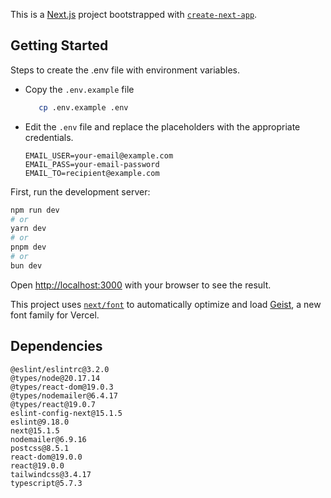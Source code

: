 This is a [Next.js](https://nextjs.org) project bootstrapped with [`create-next-app`](https://nextjs.org/docs/app/api-reference/cli/create-next-app).

## Getting Started

Steps to create the .env file with environment variables.
   - Copy the `.env.example` file
      ```bash
         cp .env.example .env
      ```
   - Edit the `.env` file and replace the placeholders with the appropriate credentials.
        ```
        EMAIL_USER=your-email@example.com
        EMAIL_PASS=your-email-password
        EMAIL_TO=recipient@example.com
        ```

First, run the development server:

```bash
npm run dev
# or
yarn dev
# or
pnpm dev
# or
bun dev
```

Open [http://localhost:3000](http://localhost:3000) with your browser to see the result.

This project uses [`next/font`](https://nextjs.org/docs/app/building-your-application/optimizing/fonts) to automatically optimize and load [Geist](https://vercel.com/font), a new font family for Vercel.

## Dependencies
```
@eslint/eslintrc@3.2.0
@types/node@20.17.14
@types/react-dom@19.0.3
@types/nodemailer@6.4.17
@types/react@19.0.7
eslint-config-next@15.1.5
eslint@9.18.0
next@15.1.5
nodemailer@6.9.16
postcss@8.5.1
react-dom@19.0.0
react@19.0.0
tailwindcss@3.4.17
typescript@5.7.3
```
